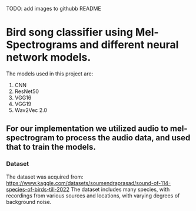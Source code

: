 TODO: add images to githubb README

# Bird song classifier using Mel-Spectrograms and different neural network models.
The models used in this project are: 
1. CNN
2. ResNet50
3. VGG16
4. VGG19
5. Wav2Vec 2.0

For our implementation we utilized **audio to mel-spectrogram** to process the audio data, and used that to train the models. 
---
### Dataset

The dataset was acquired from:
https://www.kaggle.com/datasets/soumendraprasad/sound-of-114-species-of-birds-till-2022
The dataset includes many species, with recordings from various sources and locations, with varying degrees of background noise.

